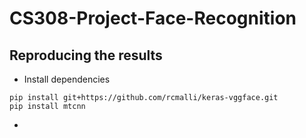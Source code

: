 # CS308-Project-Face-Recognition

## Reproducing the results
- Install dependencies
```
pip install git+https://github.com/rcmalli/keras-vggface.git
pip install mtcnn
```
- 
